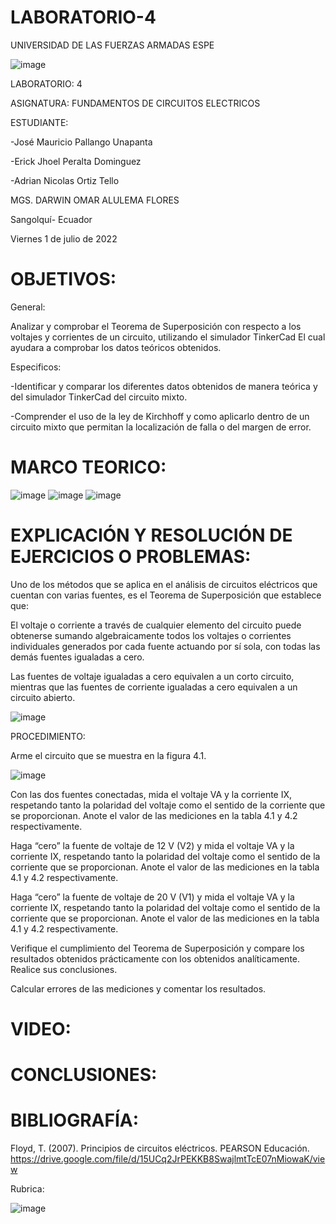 # LABORATORIO-4

UNIVERSIDAD DE LAS FUERZAS ARMADAS ESPE



![image](https://user-images.githubusercontent.com/105695077/169195292-caeb0d12-8f66-4f08-bb58-2efffc44ccf5.png)




LABORATORIO: 4



ASIGNATURA: FUNDAMENTOS DE CIRCUITOS ELECTRICOS

ESTUDIANTE: 

-José Mauricio Pallango Unapanta

-Erick Jhoel Peralta Dominguez

-Adrian Nicolas Ortiz Tello 

MGS. DARWIN OMAR ALULEMA FLORES

Sangolquí- Ecuador

Viernes 1 de julio de 2022

# OBJETIVOS:

General:

Analizar y comprobar el Teorema de Superposición con respecto a los voltajes y corrientes de un circuito, utilizando el simulador TinkerCad El cual ayudara a comprobar los datos teóricos obtenidos.

Especificos:

-Identificar y comparar los diferentes datos obtenidos de manera teórica y del simulador TinkerCad del circuito mixto.

-Comprender el uso de la ley de Kirchhoff y como aplicarlo dentro de un circuito mixto que permitan la localización de falla o del margen de error.

# MARCO TEORICO:

![image](https://user-images.githubusercontent.com/105695077/176817001-a52c29b1-d0ea-424e-b2fc-9c624f1a08af.png)
![image](https://user-images.githubusercontent.com/105695077/176817048-86fa74a2-fd1a-48dc-8cb3-1cc6ffd49968.png)
![image](https://user-images.githubusercontent.com/105695077/176817151-5bfc75f9-757b-491b-bb51-4458cbe06e30.png)

# EXPLICACIÓN Y RESOLUCIÓN DE EJERCICIOS O PROBLEMAS:

Uno de los métodos que se aplica en el análisis de circuitos eléctricos que cuentan
con varias fuentes, es el Teorema de Superposición que establece que:

El voltaje o corriente a través de cualquier elemento del circuito puede obtenerse
sumando algebraicamente todos los voltajes o corrientes individuales generados por
cada fuente actuando por sí sola, con todas las demás fuentes igualadas a cero.

Las fuentes de voltaje igualadas a cero equivalen a un corto circuito, mientras que
las fuentes de corriente igualadas a cero equivalen a un circuito abierto.

![image](https://user-images.githubusercontent.com/105695077/176817529-31031464-a79d-4d1b-a05c-a6de5e197b02.png)

PROCEDIMIENTO:

Arme el circuito que se muestra en la figura 4.1.

![image](https://user-images.githubusercontent.com/105695077/176817714-c38ccb38-907e-4b0c-829a-7652026048b8.png)

Con las dos fuentes conectadas, mida el voltaje VA y la corriente IX, respetando
tanto la polaridad del voltaje como el sentido de la corriente que se proporcionan. Anote
el valor de las mediciones en la tabla 4.1 y 4.2 respectivamente.

Haga “cero” la fuente de voltaje de 12 V (V2) y mida el voltaje VA y la corriente
IX, respetando tanto la polaridad del voltaje como el sentido de la corriente que se
proporcionan. Anote el valor de las mediciones en la tabla 4.1 y 4.2 respectivamente.

Haga “cero” la fuente de voltaje de 20 V (V1) y mida el voltaje VA y la corriente
IX, respetando tanto la polaridad del voltaje como el sentido de la corriente que se
proporcionan. Anote el valor de las mediciones en la tabla 4.1 y 4.2 respectivamente.

Verifique el cumplimiento del Teorema de Superposición y compare los
resultados obtenidos prácticamente con los obtenidos analíticamente. Realice sus
conclusiones.

Calcular errores de las mediciones y comentar los resultados.

# VIDEO:

# CONCLUSIONES:

# BIBLIOGRAFÍA:

Floyd, T. (2007). Principios de circuitos eléctricos. PEARSON Educación. https://drive.google.com/file/d/15UCq2JrPEKKB8SwajlmtTcE07nMiowaK/view

Rubrica:

![image](https://user-images.githubusercontent.com/105695077/169549221-6a6d7d81-301f-4ae6-adad-f0a59a65b83e.png)


